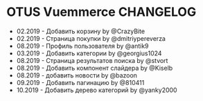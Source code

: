 # OTUS Vuemmerce CHANGELOG

 - 02.2019 - Добавить корзину by @CrazyBite
 - 02.2019 - Страница покупки by @dmitriypereverza
 - 08.2019 - Профиль пользователя by @antik9
 - 03.2019 - Добавить категории by @georgius1024
 - 08.2019 - Страница результатов поиска by @stvort
 - 08.2019 - Добавить компонент слайдера by @Kiselb
 - 08.2019 - добавить новости by @bazoon
 - 09.2019 - Добавить пагинацию by @810411
 - 10.2019 - Добавить дерево категорий by @yanky2000